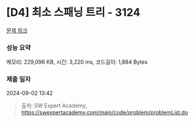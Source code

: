 # [D4] 최소 스패닝 트리 - 3124 

[문제 링크](https://swexpertacademy.com/main/code/problem/problemDetail.do?contestProbId=AV_mSnmKUckDFAWb) 

### 성능 요약

메모리: 229,096 KB, 시간: 3,220 ms, 코드길이: 1,884 Bytes

### 제출 일자

2024-09-02 13:42



> 출처: SW Expert Academy, https://swexpertacademy.com/main/code/problem/problemList.do